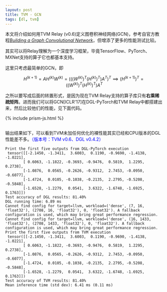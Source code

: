 ```yaml
---
layout: post
title: TVM - GCN
tags: [dl, tvm]
---
```


本文将介绍如何用TVM Relay (v0.6)定义图卷积神经网络(GCN)，参考自官方教程[*Building a Graph Convolutional Network*](https://docs.tvm.ai/tutorials/frontend/build_gcn.html#sphx-glr-tutorials-frontend-build-gcn-py)，但增添了更多的性能测试比较。

<!--more-->

其实可以将Relay理解为一个深度学习框架，毕竟TensorFlow、PyTorch、MXNet支持的算子它也都基本支持。

这里只考虑最简单的GCN，即

$$
H^{(k+1)}=AH^{(k)}W^{(k)}
=(((W^{(k)})^T(H^{(k)})^T)A^T)^T
\implies
(H^{(k+1)})^T=((W^{(k)})^T(H^{(k)})^T)A^T
$$

之所以要写成后面的转置形式，是因为现在TVM Relay支持的算子库只有**右乘稀疏矩阵**。进而我们可以将GCN[ICLR'17]在DGL-PyTorch和TVM Relay中都搭建出来，然后比较他们的性能，见下面代码。

{% include prism-js.html %}

<pre data-src="{{ site.baseurl }}/files/programs/tvm_gcn.py"></pre>

输出结果如下，可以看到TVM未加任何优化的裸性能其实已经和CPU版本的DGL性能差不多。<font color="blue">（版本号：TVM v0.6、DGL v0.4.2）</font>

```
Print the first five outputs from DGL-PyTorch execution
 tensor([[-2.1450, -1.3411,  3.6003,  0.1190, -0.9690, -1.4138, -1.0221],
        [ 0.6063, -1.1822, -0.3693, -0.9476,  0.5819,  1.2295,  0.2738],
        [-1.0876,  0.0565, -0.2626, -0.9312,  2.7453, -0.0950, -0.6077],
        [-1.4724,  0.0105, -0.1038, -0.2135,  2.2795, -0.5208, -0.5848],
        [-1.6528, -1.2279,  0.0541,  3.6322, -1.6748, -1.6925,  0.1763]])
Test accuracy of DGL results: 81.40%
DGL running time: 6.89 ms
Cannot find config for target=llvm, workload=('dense', (7, 16, 'float32'), (2708, 16, 'float32'), 0, 'float32'). A fallback configuration is used, which may bring great performance regression.
Cannot find config for target=llvm, workload=('dense', (16, 1433, 'float32'), (2708, 1433, 'float32'), 0, 'float32'). A fallback configuration is used, which may bring great performance regression.
Print the first five outputs from TVM execution
 tensor([[-2.1450, -1.3411,  3.6003,  0.1190, -0.9690, -1.4138, -1.0221],
        [ 0.6063, -1.1822, -0.3693, -0.9476,  0.5819,  1.2295,  0.2738],
        [-1.0876,  0.0565, -0.2626, -0.9312,  2.7453, -0.0950, -0.6077],
        [-1.4724,  0.0105, -0.1038, -0.2135,  2.2795, -0.5208, -0.5848],
        [-1.6528, -1.2279,  0.0541,  3.6322, -1.6748, -1.6925,  0.1763]])
Test accuracy of TVM results: 81.40%
Mean inference time (std dev): 6.41 ms (0.11 ms)
```